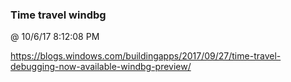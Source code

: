 ﻿

### Time travel windbg
@ 10/6/17 8:12:08 PM

https://blogs.windows.com/buildingapps/2017/09/27/time-travel-debugging-now-available-windbg-preview/

